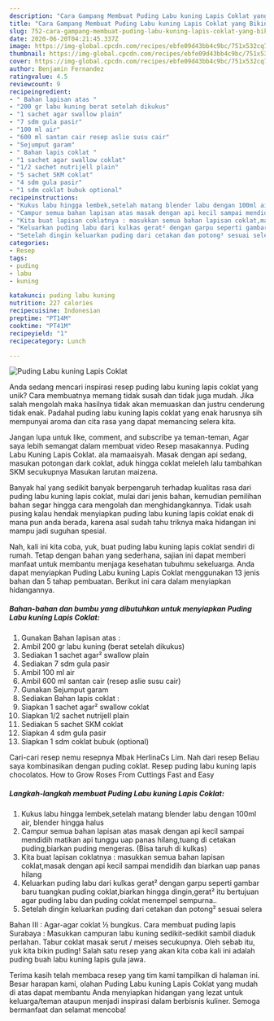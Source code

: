 ```yaml
---
description: "Cara Gampang Membuat Puding Labu kuning Lapis Coklat yang Bikin Ngiler"
title: "Cara Gampang Membuat Puding Labu kuning Lapis Coklat yang Bikin Ngiler"
slug: 752-cara-gampang-membuat-puding-labu-kuning-lapis-coklat-yang-bikin-ngiler
date: 2020-06-20T04:21:45.337Z
image: https://img-global.cpcdn.com/recipes/ebfe09d43bb4c9bc/751x532cq70/puding-labu-kuning-lapis-coklat-foto-resep-utama.jpg
thumbnail: https://img-global.cpcdn.com/recipes/ebfe09d43bb4c9bc/751x532cq70/puding-labu-kuning-lapis-coklat-foto-resep-utama.jpg
cover: https://img-global.cpcdn.com/recipes/ebfe09d43bb4c9bc/751x532cq70/puding-labu-kuning-lapis-coklat-foto-resep-utama.jpg
author: Benjamin Fernandez
ratingvalue: 4.5
reviewcount: 9
recipeingredient:
- " Bahan lapisan atas "
- "200 gr labu kuning berat setelah dikukus"
- "1 sachet agar swallow plain"
- "7 sdm gula pasir"
- "100 ml air"
- "600 ml santan cair resep aslie susu cair"
- "Sejumput garam"
- " Bahan lapis coklat "
- "1 sachet agar swallow coklat"
- "1/2 sachet nutrijell plain"
- "5 sachet SKM coklat"
- "4 sdm gula pasir"
- "1 sdm coklat bubuk optional"
recipeinstructions:
- "Kukus labu hingga lembek,setelah matang blender labu dengan 100ml air, blender hingga halus"
- "Campur semua bahan lapisan atas masak dengan api kecil sampai mendidih matikan api tunggu uap panas hilang,tuang di cetakan puding,biarkan puding mengeras. (Bisa taruh di kulkas)"
- "Kita buat lapisan coklatnya : masukkan semua bahan lapisan coklat,masak dengan api kecil sampai mendidih dan biarkan uap panas hilang"
- "Keluarkan puding labu dari kulkas gerat² dengan garpu seperti gambar baru tuangkan puding coklat,biarkan hingga dingin,gerat² itu bertujuan agar puding labu dan puding coklat menempel sempurna.."
- "Setelah dingin keluarkan puding dari cetakan dan potong² sesuai selera"
categories:
- Resep
tags:
- puding
- labu
- kuning

katakunci: puding labu kuning 
nutrition: 227 calories
recipecuisine: Indonesian
preptime: "PT14M"
cooktime: "PT41M"
recipeyield: "1"
recipecategory: Lunch

---
```



![Puding Labu kuning Lapis Coklat](https://img-global.cpcdn.com/recipes/ebfe09d43bb4c9bc/751x532cq70/puding-labu-kuning-lapis-coklat-foto-resep-utama.jpg)

Anda sedang mencari inspirasi resep puding labu kuning lapis coklat yang unik? Cara membuatnya memang tidak susah dan tidak juga mudah. Jika salah mengolah maka hasilnya tidak akan memuaskan dan justru cenderung tidak enak. Padahal puding labu kuning lapis coklat yang enak harusnya sih mempunyai aroma dan cita rasa yang dapat memancing selera kita.

Jangan lupa untuk like, comment, and subscribe ya teman-teman, Agar saya lebih semangat dalam membuat video Resep masakannya. Puding Labu Kuning Lapis Coklat. ala mamaaisyah. Masak dengan api sedang, masukan potongan dark coklat, aduk hingga coklat meleleh lalu tambahkan SKM secukupnya Masukan larutan maizena.

Banyak hal yang sedikit banyak berpengaruh terhadap kualitas rasa dari puding labu kuning lapis coklat, mulai dari jenis bahan, kemudian pemilihan bahan segar hingga cara mengolah dan menghidangkannya. Tidak usah pusing kalau hendak menyiapkan puding labu kuning lapis coklat enak di mana pun anda berada, karena asal sudah tahu triknya maka hidangan ini mampu jadi suguhan spesial.


Nah, kali ini kita coba, yuk, buat puding labu kuning lapis coklat sendiri di rumah. Tetap dengan bahan yang sederhana, sajian ini dapat memberi manfaat untuk membantu menjaga kesehatan tubuhmu sekeluarga. Anda dapat menyiapkan Puding Labu kuning Lapis Coklat menggunakan 13 jenis bahan dan 5 tahap pembuatan. Berikut ini cara dalam menyiapkan hidangannya.

<!--inarticleads1-->

##### Bahan-bahan dan bumbu yang dibutuhkan untuk menyiapkan Puding Labu kuning Lapis Coklat:

1. Gunakan  Bahan lapisan atas :
1. Ambil 200 gr labu kuning (berat setelah dikukus)
1. Sediakan 1 sachet agar² swallow plain
1. Sediakan 7 sdm gula pasir
1. Ambil 100 ml air
1. Ambil 600 ml santan cair (resep aslie susu cair)
1. Gunakan Sejumput garam
1. Sediakan  Bahan lapis coklat :
1. Siapkan 1 sachet agar² swallow coklat
1. Siapkan 1/2 sachet nutrijell plain
1. Sediakan 5 sachet SKM coklat
1. Siapkan 4 sdm gula pasir
1. Siapkan 1 sdm coklat bubuk (optional)


Cari-cari resep nemu resepnya Mbak HerlinaCs Lim. Nah dari resep Beliau saya kombinasikan dengan puding coklat. Resep puding labu kuning lapis chocolatos. How to Grow Roses From Cuttings Fast and Easy 

<!--inarticleads2-->

##### Langkah-langkah membuat Puding Labu kuning Lapis Coklat:

1. Kukus labu hingga lembek,setelah matang blender labu dengan 100ml air, blender hingga halus
1. Campur semua bahan lapisan atas masak dengan api kecil sampai mendidih matikan api tunggu uap panas hilang,tuang di cetakan puding,biarkan puding mengeras. (Bisa taruh di kulkas)
1. Kita buat lapisan coklatnya : masukkan semua bahan lapisan coklat,masak dengan api kecil sampai mendidih dan biarkan uap panas hilang
1. Keluarkan puding labu dari kulkas gerat² dengan garpu seperti gambar baru tuangkan puding coklat,biarkan hingga dingin,gerat² itu bertujuan agar puding labu dan puding coklat menempel sempurna..
1. Setelah dingin keluarkan puding dari cetakan dan potong² sesuai selera


Bahan III : Agar-agar coklat ½ bungkus. Cara membuat puding lapis Surabaya : Masukkan campuran labu kuning sedikit-sedikit sambil diaduk perlahan. Tabur coklat masak serut / meises secukupnya. Oleh sebab itu, yuk kita bikin puding! Salah satu resep yang akan kita coba kali ini adalah puding buah labu kuning lapis gula jawa. 

Terima kasih telah membaca resep yang tim kami tampilkan di halaman ini. Besar harapan kami, olahan Puding Labu kuning Lapis Coklat yang mudah di atas dapat membantu Anda menyiapkan hidangan yang lezat untuk keluarga/teman ataupun menjadi inspirasi dalam berbisnis kuliner. Semoga bermanfaat dan selamat mencoba!
